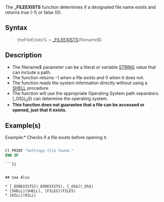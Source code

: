 The **_FILEEXISTS** function determines if a designated file name exists and returns true (-1) or false (0).


## Syntax

>  theFileExists% = [_FILEEXISTS](_FILEEXISTS)(filename$)


## Description

* The filename$ parameter can be a literal or variable [STRING](STRING) value that can include a path.
* The function returns -1 when a file exists and 0 when it does not.
* The function reads the system information directly without using a [SHELL](SHELL) procedure.
* The function will use the appropriate Operating System path separators. [_OS$](_OS$) can determine the operating system.
* **This function does not guarantee that a file can be accessed or opened, just that it exists.**


## Example(s)

Example:* Checks if a file exists before opening it.

```vb

Cl PRINT "Settings file found."
END IF

```}}


## See Also

* [_DIREXISTS](_DIREXISTS), [_OS$](_OS$)
* [SHELL](SHELL), [FILES](FILES)
* [KILL](KILL)




